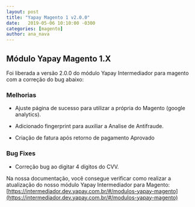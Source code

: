 ```yaml
---
layout: post
title: "Yapay Magento 1 v2.0.0"
date:   2019-05-06 10:10:00 -0300
categories: [magento]
author: ana_nava
---
```


## Módulo Yapay Magento 1.X

Foi liberada a versão 2.0.0 do módulo Yapay Intermediador para magento com a correção do bug abaixo:

<!-- more -->


### **Melhorias**

* Ajuste página de sucesso para utilizar a própria do Magento (google analytics).

* Adicionado fingerprint para auxiliar a Analise de Antifraude.

* Criação de fatura após retorno de pagamento Aprovado


### **Bug Fixes**

* Correção bug ao digitar 4 dígitos do CVV.




Na nossa documentação, você consegue verificar como realizar a atualização do nosso módulo Yapay Intermediador para Magento: [https://intermediador.dev.yapay.com.br/#/modulos-yapay-magento](https://intermediador.dev.yapay.com.br/#/modulos-yapay-magento)



